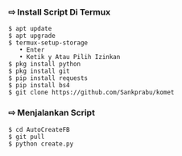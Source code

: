 ### ⇨  Install Script Di Termux
```
$ apt update
$ apt upgrade
$ termux-setup-storage  
   • Enter  
   • Ketik y Atau Pilih Izinkan
$ pkg install python
$ pkg install git
$ pip install requests
$ pip install bs4
$ git clone https://github.com/Sankprabu/komet
```
### ⇨  Menjalankan Script
```
$ cd AutoCreateFB
$ git pull
$ python create.py
```
